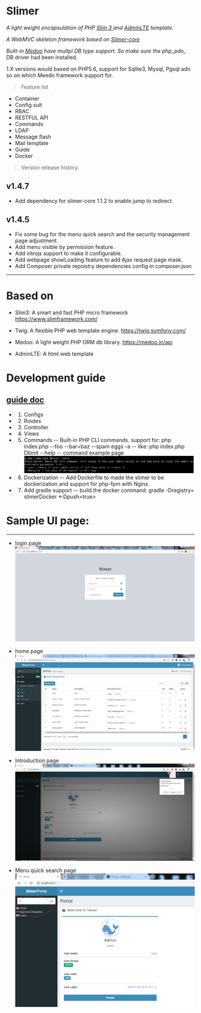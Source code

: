 # Slimer
*A light weight encapsulation of PHP <a href="http://www.slimframework.com/docs/" target="blank"> Slim 3 </a> and [AdminLTE](https://adminlte.io/themes/AdminLTE/index2.html) template.*

*A WebMVC skeleton framework based on [Slimer-core](https://packagist.org/packages/slimer/slimer-core)*

*Built-in [Medoo](https://medoo.in) have multpi DB type support. So make sure the php_pdo_* DB driver had been installed.

1.X versions would based on PHP5.6, support for Sqlite3, Mysql, Pgsql adn so on which Meedo framework support for.

> Feature list

- Container
- Config suit
- RBAC
- RESTFUL API 
- Commands
- LDAP
- Message flash
- Mail template
- Guide
- Docker


> Version release history.


## v1.4.7
- Add dependency for slimer-core 1.1.2 to enable jump to redirect.

## v1.4.5
- Fix some bug for the menu quick search and the security management page adjustment.
- Add menu visible by permission feature.
- Add introjs support to make it configurable.
- Add webpage showLoading feature to add Ajax request page mask.
- Add Composer private repoistry dependencies config in composer.json


----------
# Based on
- Slim3: A smart and fast PHP micro framework https://www.slimframework.com/

- Twig: A flexible PHP web template engine. https://twig.symfony.com/

- Medoo: A light weight PHP ORM db library. https://medoo.in/api

- AdminLTE: A html web template

# Development guide 

## [guide doc](https://cw1427.github.io/Slimer)

- 1. Configs

- 2. Routes

- 3. Controller

- 4. Views

- 5. Commands
  -- Built-in PHP CLI commands.  support for:  php index.php <command name> --foo --bar=baz --spam eggs  -a
  -- like:  php index.php Dbinit --help
  -- command example page
  ![command example page](https://github.com/cw1427/Slimer/blob/master/app/Static/img/cmd.png)
  
- 6. Dockerization 
  -- Add Dockerfile to made the slimer to be dockerization and support for php-fpm with Nginx.
  
- 7. Add gradle support
  -- build the docker command:  gradle -Dregistry=<your local docker registry> slimerDocker <-Dpush=true>




# Sample UI page:

----------

- login page
![Slimer login page](https://github.com/cw1427/Slimer/blob/master/app/Static/img/login.png)


- home page
![Slimer home page](https://github.com/cw1427/Slimer/blob/master/app/Static/img/admin.png)

- Introduction page
![Slimer intro page](https://github.com/cw1427/Slimer/blob/master/app/Static/img/intro.png)

- Menu quick search page
![Slimer menuq page](https://github.com/cw1427/Slimer/blob/master/app/Static/img/menuQuickSearch.png)